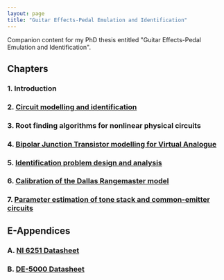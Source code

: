 ```yaml
---
layout: page
title: "Guitar Effects-Pedal Emulation and Identification"
---
```


Companion content for my PhD thesis entitled "Guitar Effects-Pedal Emulation and Identification".

## Chapters

### 1. Introduction
### 2. [Circuit modelling and identification](./chapters/circuit-modelling-identification)
### 3. Root finding algorithms for nonlinear physical circuits
### 4. [Bipolar Junction Transistor modelling for Virtual Analogue](./chapters/bjt-modelling)
### 5. [Identification problem design and analysis](./chapters/identification-design)
### 6. [Calibration of the Dallas Rangemaster model](./chapters/calibration)
### 7. [Parameter estimation of tone stack and common-emitter circuits](./chapters/parameter-estimation)

## E-Appendices

### A. [NI 6251 Datasheet](./files/NI_6251.pdf)
### B. [DE-5000 Datasheet](./files/DE-5000.pdf)
